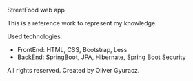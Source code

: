 StreetFood web app

This is a reference work to represent my knowledge.

Used technologies:
  - FrontEnd: HTML, CSS, Bootstrap, Less
  - BackEnd: SpringBoot, JPA, Hibernate, Spring Boot Security

All rights reserved.
Created by Oliver Gyuracz.
